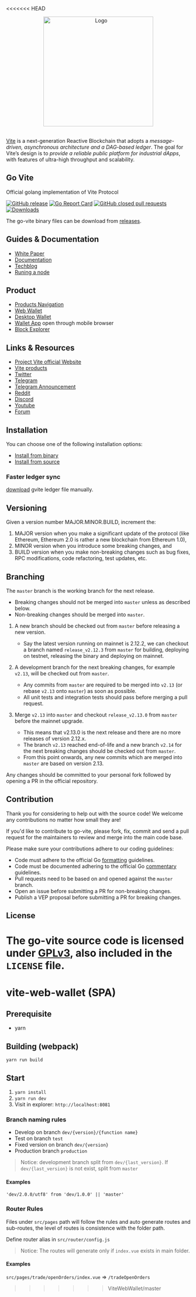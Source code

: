 <<<<<<< HEAD
<div align="center">
    <img src="https://github.com/vitelabs/doc.vite.org/blob/master/docs/.vuepress/public/logo_black.svg" alt="Logo" width='300px' height='auto'/>
</div>

<br />

[Vite](https://vite.org) is a next-generation Reactive Blockchain that adopts a _message-driven, asynchronous architecture and a DAG-based ledger_.
The goal for Vite’s design is to _provide a reliable public platform for industrial dApps_, with features of ultra-high throughput and scalability.

## Go Vite

Official golang implementation of Vite Protocol

[![GitHub release](https://img.shields.io/github/release/vitelabs/go-vite.svg)](https://github.com/vitelabs/go-vite/releases)
[![Go Report Card](https://goreportcard.com/badge/github.com/vitelabs/go-vite)](https://goreportcard.com/report/github.com/vitelabs/go-vite)
[![GitHub closed pull requests](https://img.shields.io/github/issues-pr-closed/vitelabs/go-vite.svg)](https://github.com/vitelabs/go-vite/pulls)
[![Downloads](https://img.shields.io/github/downloads/vitelabs/go-vite/total.svg)](https://github.com/vitelabs/go-vite/releases)


The go-vite binary files can be download from [releases](https://github.com/vitelabs/go-vite/releases).


## Guides & Documentation
   * [White Paper](https://github.com/vitelabs/whitepaper/blob/master/vite_en.pdf)
   * [Documentation](https://docs.vite.org)
   * [Techblog](https://docs.vite.org/vite-docs/articles/)
   * [Runing a node](https://vite.wiki/tutorial/node/install.html) 

## Product
   * [Products Navigation](https://vite.net)
   * [Web Wallet](https://wallet.vite.net)
   * [Desktop Wallet](https://github.com/vitelabs/vite-wallet)
   * [Wallet App](https://app.vite.net) open through mobile browser
   * [Block Explorer](https://vitescan.io/)

## Links & Resources
   * [Project Vite official Website](https://www.vite.org/)
   * [Vite products](https://vite.net)
   * [Twitter](https://twitter.com/vitelabs)
   * [Telegram](https://t.me/vite_en)
   * [Telegram Announcement](https://t.me/vite_ann)
   * [Reddit](https://www.reddit.com/r/vitelabs)
   * [Discord](https://discordapp.com/invite/CsVY76q)
   * [Youtube](https://www.youtube.com/channel/UC8qft2rEzBnP9yJOGdsJBVg)
   * [Forum](https://forum.vite.net/)

## Installation

You can choose one of the following installation options:

- [Install from binary](https://docs.vite.org/vite-docs/tutorial/node/install.html#install-from-binary)
- [Install from source](https://docs.vite.org/vite-docs/tutorial/node/install.html#install-from-source)

### Faster ledger sync

[download](ledger_snapshot.md) gvite ledger file manually.

## Versioning

Given a version number MAJOR.MINOR.BUILD, increment the:

1. MAJOR version when you make a significant update of the protocol (like Ethereum, Ethereum 2.0 is rather a new blockchain from Ethereum 1.0),
2. MINOR version when you introduce some breaking changes, and
3. BUILD version when you make non-breaking changes such as bug fixes, RPC modifications, code refactoring, test updates, etc.

## Branching

The `master` branch is the working branch for the next release. 
- Breaking changes should not be merged into `master` unless as described below.
- Non-breaking changes should be merged into `master`.

1) A new branch should be checked out from `master` before releasing a new version. 
    - Say the latest version running on mainnet is 2.12.2, we can checkout a branch named `release_v2.12.3` from `master` for building, deploying on testnet, releasing the binary and deploying on mainnet.

2) A development branch for the next breaking changes, for example `v2.13`, will be checked out from `master`. 
    - Any commits from `master` are required to be merged into `v2.13` (or rebase `v2.13` onto `master`) as soon as possible. 
    - All unit tests and integration tests should pass before merging a pull request.

3) Merge `v2.13` into `master` and checkout `release_v2.13.0` from `master` before the mainnet upgrade. 
    - This means that v2.13.0 is the next release and there are no more releases of version 2.12.x. 
    - The branch `v2.13` reached end-of-life and a new branch `v2.14` for the next breaking changes should be checked out from `master`.
    - From this point onwards, any new commits which are merged into `master` are based on version 2.13.

Any changes should be committed to your personal fork followed by opening a PR in the official repository.

## Contribution

Thank you for considering to help out with the source code! We welcome any contributions no matter how small they are!

If you'd like to contribute to go-vite, please fork, fix, commit and send a pull request for the maintainers to review and merge into the main code base.

Please make sure your contributions adhere to our coding guidelines:

- Code must adhere to the official Go [formatting](https://golang.org/doc/effective_go.html#formatting) guidelines.
- Code must be documented adhering to the official Go [commentary](https://golang.org/doc/effective_go.html#commentary) guidelines.
- Pull requests need to be based on and opened against the `master` branch.
- Open an issue before submitting a PR for non-breaking changes.
- Publish a VEP proposal before submitting a PR for breaking changes.

## License

The go-vite source code is licensed under [GPLv3](https://www.gnu.org/licenses/gpl-3.0.html), also included in the `LICENSE` file.
=======
# vite-web-wallet (SPA)

## Prerequisite

* yarn

## Building (webpack)

`yarn run build`

## Start

1. `yarn install`
2. `yarn run dev`
3. Visit in explorer: `http://localhost:8081`

### Branch naming rules

* Develop on branch `dev/{version}/{function name}`
* Test on branch `test`
* Fixed version on branch `dev/{version}`
* Production branch `production`

> Notice: development branch split from `dev/{last_version}`. If `dev/{last_version}` is not exist, split from `master`

#### Examples

`'dev/2.0.0/utf8' from 'dev/1.0.0' || 'master'`

### Router Rules

Files under `src/pages` path will follow the rules and auto generate routes and sub-routes, the level of routes is consistence with the folder path.

Define router alias in `src/router/config.js`

> Notice: The routes will generate only if `index.vue` exists in main folder.

#### Examples

`src/pages/trade/openOrders/index.vue` => `/tradeOpenOrders`
>>>>>>> ViteWebWallet/master
